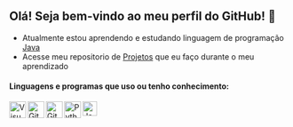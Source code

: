 ## Olá! Seja bem-vindo ao meu perfil do GitHub! 👋 

* Atualmente estou aprendendo e estudando linguagem de programação <a href="https://www.java.com/pt-BR/" target="_blank" rel="external">Java</a>
* Acesse meu repositorio de [Projetos](https://github.com/electronic0/Projetos) que eu faço durante o meu aprendizado
#### Linguagens e programas que uso ou tenho conhecimento:
<a href="https://code.visualstudio.com/" target="_blank" rel="external"><img align="left" alt="Visual Studio Code" width="30px" src="https://code.visualstudio.com/assets/apple-touch-icon.png"></a>
<a href="https://git-scm.com/" target="_blank" rel="external"><img align="left" alt="Git" width="30px" src="https://global.synologydownload.com/download/Package/img/Git/2.39.1-1079/thumb_256.png"></a>
<a href="https://github.com/"><img align="left" alt="GitHub" width="30px" src="https://cdn-icons-png.flaticon.com/512/25/25231.png"></a>
<a href="https://www.python.org/" target="_blank" rel="external"><img align="left" alt="Python" width="30px" src="https://images.vexels.com/media/users/3/166477/isolated/lists/9bb722f0e85ddbc1ce0f064534fd2311-icone-da-linguagem-de-programacao-python.png"></a>
<a href="https://www.java.com/pt-BR/" target="_blank" rel="external"><img align="left" alt="Java" width="26px" src="https://cdn-icons-png.flaticon.com/512/5968/5968282.png"></a>
